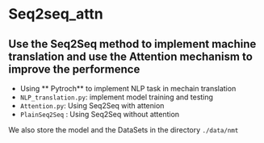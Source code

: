 # Seq2seq_attn
## Use the Seq2Seq method to implement machine translation and use the Attention mechanism to improve the performence
- Using ** Pytroch** to implement NLP task in mechain translation
- `NLP_translation.py`: implement model training and testing 
-  `Attention.py`: Using Seq2Seq with attenion
-  `PlainSeq2Seq` : Using Seq2Seq without attention

We also store the model and the DataSets in the directory `./data/nmt`
